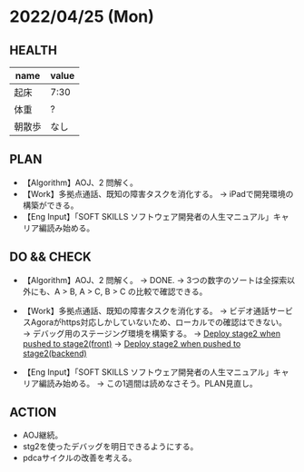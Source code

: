 # 2022/04/25 (Mon)

## HEALTH

| name   | value |
| ------ | ----- |
| 起床   | 7:30 |
| 体重　| ? |
| 朝散歩 | なし   |

## PLAN

- 【Algorithm】AOJ、2 問解く。
- 【Work】多拠点通話、既知の障害タスクを消化する。
    → iPadで開発環境の構築ができる。
- 【Eng Input】「SOFT SKILLS ソフトウェア開発者の人生マニュアル」キャリア編読み始める。

## DO && CHECK

- 【Algorithm】AOJ、2 問解く。
    → DONE.
    → 3つの数字のソートは全探索以外にも、A > B, A > C, B > C の比較で確認できる。

- 【Work】多拠点通話、既知の障害タスクを消化する。
    → ビデオ通話サービスAgoraがhttps対応しかしていないため、ローカルでの確認はできない。
    → デバッグ用のステージング環境を構築する。
        → [Deploy stage2 when pushed to stage2(front)](https://github.com/micin-jp/chicken-web/pull/1539)
        → [Deploy stage2 when pushed to stage2(backend)](https://github.com/micin-jp/chicken-api/pull/1754)

- 【Eng Input】「SOFT SKILLS ソフトウェア開発者の人生マニュアル」キャリア編読み始める。
    → この1週間は読めなさそう。PLAN見直し。

## ACTION

- AOJ継続。
- stg2を使ったデバッグを明日できるようにする。
- pdcaサイクルの改善を考える。
